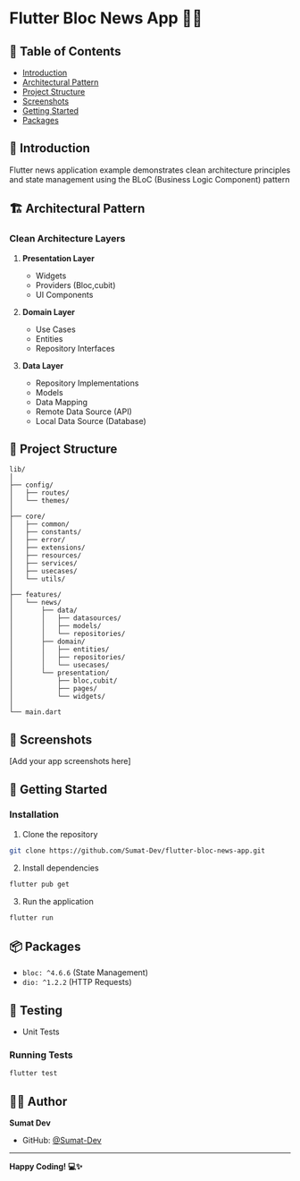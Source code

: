 
# Flutter Bloc News App  📰🚀

## 📖 Table of Contents
- [Introduction](#introduction)
- [Architectural Pattern](#architectural-pattern)
- [Project Structure](#project-structure)
- [Screenshots](#screenshots)
- [Getting Started](#getting-started)
- [Packages](#packages)


## 🚀 Introduction
Flutter news application example demonstrates clean architecture principles and state management using the BLoC (Business Logic Component) pattern

##  🏗 Architectural Pattern

### Clean Architecture Layers
1. **Presentation Layer**
    - Widgets
    - Providers (Bloc,cubit)
    - UI Components

2. **Domain Layer**
    - Use Cases
    - Entities
    - Repository Interfaces

3. **Data Layer**
    - Repository Implementations
    - Models
    - Data Mapping
    - Remote Data Source (API)
    - Local Data Source (Database)


## 📂 Project Structure
```
lib/
│
├── config/
│   ├── routes/
│   └── themes/
│
├── core/
│   ├── common/
│   ├── constants/
│   ├── error/
│   ├── extensions/
│   ├── resources/
│   ├── services/
│   ├── usecases/
│   └── utils/
│
├── features/
│   └── news/
│       ├── data/
│       │   ├── datasources/
│       │   ├── models/
│       │   └── repositories/
│       ├── domain/
│       │   ├── entities/
│       │   ├── repositories/
│       │   └── usecases/
│       └── presentation/
│           ├── bloc,cubit/
│           ├── pages/
│           └── widgets/
│
└── main.dart
```

## 📱 Screenshots
[Add your app screenshots here]

## 🚀 Getting Started

### Installation
1. Clone the repository
```bash
git clone https://github.com/Sumat-Dev/flutter-bloc-news-app.git
```

2. Install dependencies
```bash
flutter pub get
```

3. Run the application
```bash
flutter run
```

## 📦 Packages

- `bloc: ^4.6.6` (State Management)
- `dio: ^1.2.2` (HTTP Requests)

## 🧪 Testing
- Unit Tests

### Running Tests
```bash
flutter test
```

## 👨‍💻 Author
**Sumat Dev**
- GitHub: [@Sumat-Dev](https://github.com/Sumat-Dev)

---

**Happy Coding! 💻✨**


